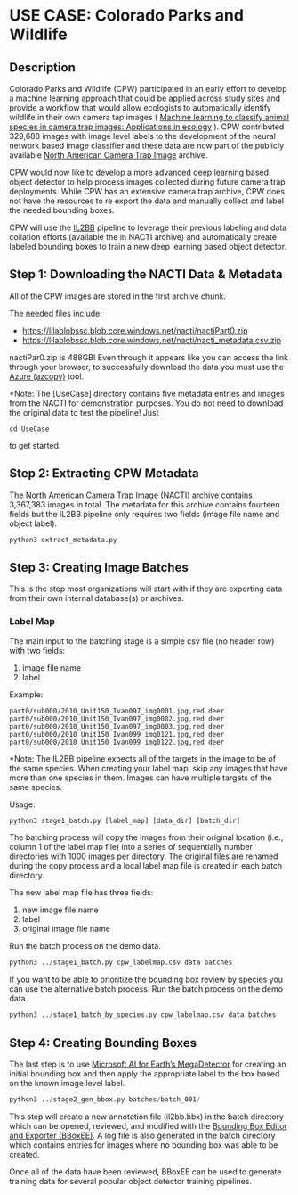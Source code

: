 # USE CASE: Colorado Parks and Wildlife

## Description
Colorado Parks and Wildlife (CPW) participated in an early effort to develop a machine learning approach that could be applied across study sites and provide a workflow that would allow ecologists to automatically identify wildlife in their own camera tap images ( [Machine learning to classify animal species in camera trap images: Applications in ecology](https://besjournals.onlinelibrary.wiley.com/doi/full/10.1111/2041-210X.13120) ). CPW contributed 329,688 images with image level labels to the development of the neural network based image classifier and these data are now part of the publicly available [North American Camera Trap Image](http://lila.science/datasets/nacti) archive. 

CPW would now like to develop a more advanced deep learning based object detector to help process images collected during future camera trap deployments. While CPW has an extensive camera trap archive, CPW does not have the resources to re export the data and manually collect and label the needed bounding boxes.

CPW will use the [IL2BB](https://github.com/persts/IL2BB) pipeline to leverage their previous labeling and data collation efforts (available the in NACTI archive) and automatically create labeled bounding boxes to train a new deep learning based object detector.

## Step 1: Downloading the NACTI Data & Metadata
All of the CPW images are stored in the first archive chunk.

The needed files include:
* https://lilablobssc.blob.core.windows.net/nacti/nactiPart0.zip
* https://lilablobssc.blob.core.windows.net/nacti/nacti_metadata.csv.zip

nactiPar0.zip is 488GB! Even through it appears like you can access the link through your browser, to successfully download the data you must use the [Azure (azcopy)](https://docs.microsoft.com/en-us/azure/storage/common/storage-use-azcopy-v10) tool.

*Note: The [UseCase] directory contains five metadata entries and images from the NACTI for demonstration purposes. You do not need to download the original data to test the pipeline! Just
```code
cd UseCase
```
to get started.

## Step 2: Extracting CPW Metadata
The North American Camera Trap Image (NACTI) archive contains 3,367,383 images in total. The metadata for this archive contains fourteen fields but the IL2BB pipeline only requires two fields (image file name and object label). 

```python
python3 extract_metadata.py
```

## Step 3: Creating Image Batches
This is the step most organizations will start with if they are exporting data from their own internal database(s) or archives.

### Label Map
The main input to the batching stage is a simple csv file (no header row) with two fields:
 1. image file name
 2. label
 
Example:
```code
part0/sub000/2010_Unit150_Ivan097_img0001.jpg,red deer
part0/sub000/2010_Unit150_Ivan097_img0002.jpg,red deer
part0/sub000/2010_Unit150_Ivan097_img0003.jpg,red deer
part0/sub000/2010_Unit150_Ivan099_img0121.jpg,red deer
part0/sub000/2010_Unit150_Ivan099_img0122.jpg,red deer
```

*Note: The IL2BB pipeline expects all of the targets in the image to be of the same species. When creating your label map, skip any images that have more than one species in them. Images can have multiple targets of the same species.  


Usage:
```python
python3 stage1_batch.py [label_map] [data_dir] [batch_dir]
```

The batching process will copy the images from their original location (i.e., column 1 of the label map file) into a series of sequentially number directories with 1000 images per directory. The original files are renamed during the copy process and a local label map file is created in each batch directory.

The new label map file has three fields:
 1. new image file name
 2. label
 3. original image file name

Run the batch process on the demo data.
```python
python3 ../stage1_batch.py cpw_labelmap.csv data batches
```

If you want to be able to prioritize the bounding box review by species you can use the alternative batch process.
Run the batch process on the demo data.
```python
python3 ../stage1_batch_by_species.py cpw_labelmap.csv data batches
```

## Step 4: Creating Bounding Boxes
The last step is to use [Microsoft AI for Earth’s MegaDetector](https://github.com/microsoft/CameraTraps/) for creating an initial bounding box and then apply the appropriate label to the box based on the known image level label. 

```python
python3 ../stage2_gen_bbox.py batches/batch_001/
```
This step will create a new annotation file (il2bb.bbx) in the batch directory which can be opened, reviewed, and modified with the [Bounding Box Editor and Exporter (BBoxEE)](https://github.com/persts/BBoxEE). A log file is also generated in the batch directory which contains entries for images where no bounding box was able to be created.

Once all of the data have been reviewed, BBoxEE can be used to generate training data for several popular object detector training pipelines.